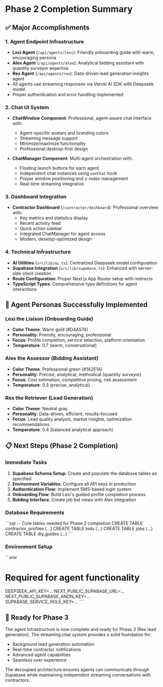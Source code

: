 # Phase 2 Completion Summary

## ✅ Major Accomplishments

### 1. Agent Endpoint Infrastructure
- **Lexi Agent** (`/api/agents/lexi`): Friendly onboarding guide with warm, encouraging persona
- **Alex Agent** (`/api/agents/alex`): Analytical bidding assistant with quantity surveyor expertise  
- **Rex Agent** (`/api/agents/rex`): Data-driven lead generation insights agent
- All agents use streaming responses via Vercel AI SDK with Deepseek model
- Proper authentication and error handling implemented

### 2. Chat UI System
- **ChatWindow Component**: Professional, agent-aware chat interface with:
  - Agent-specific avatars and branding colors
  - Streaming message support
  - Minimize/maximize functionality
  - Professional desktop-first design
  
- **ChatManager Component**: Multi-agent orchestration with:
  - Floating launch buttons for each agent
  - Independent chat instances using `useChat` hook
  - Proper window positioning and z-index management
  - Real-time streaming integration

### 3. Dashboard Integration
- **Contractor Dashboard** (`/contractor/dashboard`): Professional overview with:
  - Key metrics and statistics display
  - Recent activity feed
  - Quick action sidebar
  - Integrated ChatManager for agent access
  - Modern, desktop-optimized design

### 4. Technical Infrastructure
- **AI Utilities** (`src/lib/ai.ts`): Centralized Deepseek model configuration
- **Supabase Integration** (`src/lib/supabase.ts`): Enhanced with server-side client creation
- **Route Configuration**: Proper Next.js App Router setup with redirects
- **TypeScript Types**: Comprehensive type definitions for agent interactions

## 🎯 Agent Personas Successfully Implemented

### Lexi the Liaison (Onboarding Guide)
- **Color Theme**: Warm gold (#D4A574)
- **Personality**: Friendly, encouraging, professional
- **Focus**: Profile completion, service selection, platform orientation
- **Temperature**: 0.7 (warm, conversational)

### Alex the Assessor (Bidding Assistant) 
- **Color Theme**: Professional green (#1A2E1A)
- **Personality**: Precise, analytical, methodical (quantity surveyor)
- **Focus**: Cost estimation, competitive pricing, risk assessment
- **Temperature**: 0.3 (precise, analytical)

### Rex the Retriever (Lead Generation)
- **Color Theme**: Neutral gray
- **Personality**: Data-driven, efficient, results-focused
- **Focus**: Lead quality analysis, market insights, optimization recommendations
- **Temperature**: 0.4 (balanced analytical approach)

## 📋 Next Steps (Phase 2 Completion)

### Immediate Tasks
1. **Supabase Schema Setup**: Create and populate the database tables as specified
2. **Environment Variables**: Configure all API keys in production
3. **Authentication Flow**: Implement SMS-based login system
4. **Onboarding Flow**: Build Lexi's guided profile completion process
5. **Bidding Interface**: Create job bid views with Alex integration

### Database Requirements
\`\`\`sql
-- Core tables needed for Phase 2 completion
CREATE TABLE contractor_profiles (...)
CREATE TABLE bids (...)
CREATE TABLE jobs (...)
CREATE TABLE diy_guides (...)
\`\`\`

### Environment Setup
\`\`\`env
# Required for agent functionality
DEEPSEEK_API_KEY=...
NEXT_PUBLIC_SUPABASE_URL=...
NEXT_PUBLIC_SUPABASE_ANON_KEY=...
SUPABASE_SERVICE_ROLE_KEY=...
\`\`\`

## 🚀 Ready for Phase 3

The agent infrastructure is now complete and ready for Phase 3 (Rex lead generation). The streaming chat system provides a solid foundation for:
- Background lead generation automation
- Real-time contractor notifications  
- Advanced agent capabilities
- Seamless user experience

The decoupled architecture ensures agents can communicate through Supabase while maintaining independent streaming conversations with contractors.
